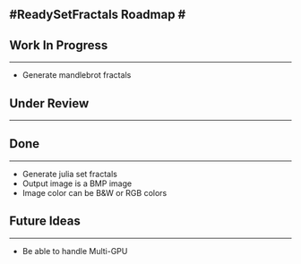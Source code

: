 #ReadySetFractals Roadmap #
---
## Work In Progress #
---
- Generate mandlebrot fractals

## Under Review #
---

## Done #
---
- Generate julia set fractals
- Output image is a BMP image
- Image color can be B&W or RGB colors

## Future Ideas #
---
- Be able to handle Multi-GPU

